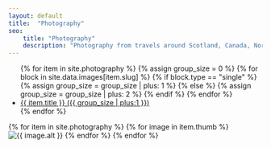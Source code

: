```yaml
---
layout: default
title:  "Photography"
seo:
    title: "Photography"
    description: "Photography from travels around Scotland, Canada, Northern England and more"
---
```


<div class="pt-12 md:pt-40 pb-24 md:pb-40">
  <nav class="w-full md:w-7/10 md:ml-3/10 relative mb-12 px-8 md:px-0">
    <ul>
      {% for item in site.photography %}
        {% assign group_size = 0 %}
        {% for block in site.data.images[item.slug] %}
          {% if block.type == "single" %}
            {% assign group_size = group_size | plus: 1 %}
          {% else %}
            {% assign group_size = group_size | plus: 2 %}
          {% endif %}
        {% endfor %}
      <li class="fade-up animate-stepped">
        <a href="{{ item.url }}" class="feature-nav-item" data-hover-show data-hover-target=".thumb-{{ item.slug }}">
          <span class="text">{{ item.title }}</span>
          <span class="text-xl block mt-2 text-left no-underline font-serif md:mt-4 ml-2 absolute left-full">({{ group_size | plus:1 }})</span>
        </a>
      </li>
      {% endfor %}
    </ul>
  </nav>

  {% for item in site.photography %}
    {% for image in item.thumb %}
      <img src="{{ site.image_base }}{{ image.url }}?w=10&h=13&fit=crop" class="fixed z-10 hidden opacity-0 thumb-{{ item.slug }} {% cycle item.slug: 'bottom-20 left-0 w-1/4 h-auto md:block', 'top-1/2 -right-10 -mt-80 w-1/6 h-auto xl:block', '-top-80 left-1/2 -ml-60 w-1/6 h-auto xxl:block' %}" loading="lazy" alt="{{ image.alt }}" srcset="{{ site.image_base }}{{ image.url }}??w=720&h=960&fit=crop 1200w,
      {{ site.image_base }}{{ image.url }}??w=480&h=640&fit=crop 300w">
    {% endfor %}
  {% endfor %}

</div>